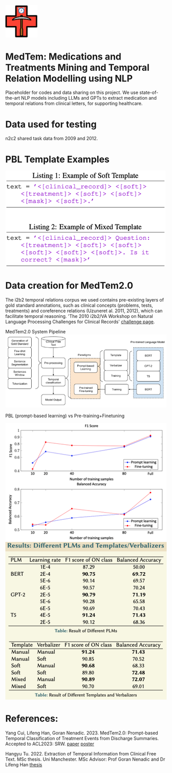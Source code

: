 <img src="https://github.com/HECTA-UoM/MedTem/blob/main/MedTem_logo.png" width="100">

# MedTem: Medications and Treatments Mining and Temporal Relation Modelling using NLP




Placeholder for codes and data sharing on this project.
We use state-of-the-art NLP models including LLMs and GPTs to extract medication and temporal relations from clinical letters, for supporting healthcare. 


# Data used for testing
n2c2 shared task data from 2009 and 2012.

# PBL Template Examples


<img src="https://github.com/HECTA-UoM/MedTem/blob/main/PBL_templates.png" width="500">

# Data creation for MedTem2.0

The i2b2 temporal relations corpus we used contains pre-existing layers of gold standard annotations, such as clinical concepts (problems, tests, treatments) and coreference relations (Uzuneret al. 2011, 2012), which can facilitate temporal reasoning. 'The 2010 i2b2/VA Workshop on Natural Language Processing Challenges for Clinical Records' [challenge page](https://www.i2b2.org/NLP/Relations/).

MedTem2.0 System Pipeline
<img src="https://github.com/HECTA-UoM/MedTem/blob/main/MedTem2_pipeline.png" width="700">

PBL (prompt-based learning) vs Pre-training+Finetuning

<img src="https://github.com/HECTA-UoM/MedTem/blob/main/PBL_vs_FineTune.png" width="700">

<img src="https://github.com/HECTA-UoM/MedTem/blob/main/scores_PBL_PF.png" width="700">



# References: 

Yang Cui, Lifeng Han, Goran Nenadic. 2023. 
MedTem2.0: Prompt-based Temporal Classification of Treatment Events from Discharge Summaries. Accepted to ACL2023: SRW. [paper](https://www.researchgate.net/publication/371575431_MedTem20_Prompt-based_Temporal_Classification_of_Treatment_Events_from_Discharge_Summaries) [poster](https://github.com/HECTA-UoM/MedTem/blob/main/MedTem_poster_Portrait_4ACL.pdf)

Hangyu Tu. 2022. Extraction of Temporal Information from Clinical Free Text. MSc thesis. Uni Manchester. MSc Advisor: Prof Goran Nenadic and Dr Lifeng Han
[thesis](https://www.researchgate.net/publication/369453637_Extraction_of_Temporal_Information_from_Clinical_Free_Text)
